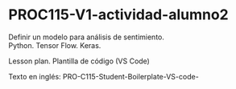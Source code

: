 # PROC115-V1-actividad-alumno2
Definir un modelo para análisis de sentimiento.  
Python. Tensor Flow. Keras.  
  
Lesson plan. Plantilla de código (VS Code)

Texto en inglés: PRO-C115-Student-Boilerplate-VS-code-
